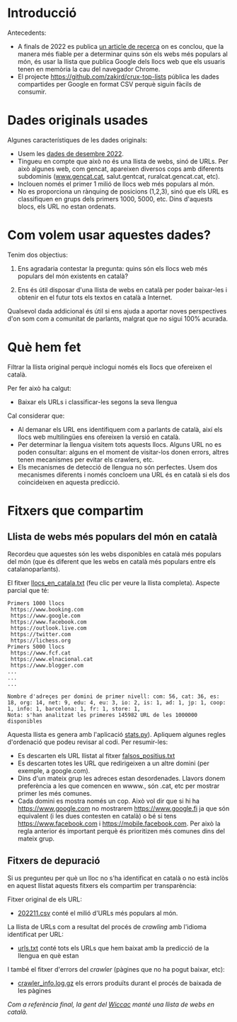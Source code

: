 # Introducció


Antecedents:

* A finals de 2022 es publica [un article de recerca](https://zakird.com/papers/toplists.pdf) on es conclou, que la manera més fiable per a determinar quins són els webs més populars al món, és usar la llista que publica Google dels llocs web que els usuaris tenen en memòria la cau del navegador Chrome. 
* El projecte https://github.com/zakird/crux-top-lists pública les dades compartides per Google en format CSV perquè siguin fàcils de consumir.

# Dades originals usades

Algunes característiques de les dades originals:

* Usem les [dades de desembre 2022](https://raw.githubusercontent.com/jordimas/crux-top-lists-catalan/main/data/202211.csv).
* Tingueu en compte que això no és una llista de webs, sinó de URLs. Per això algunes web, com gencat, apareixen diversos cops amb diferents subdominis (www.gencat.cat, salut.gentcat, ruralcat.gencat.cat, etc).
* Inclouen només el primer 1 milió de llocs web més populars al món.
* No es proporciona un rànquing de posicions (1,2,3), sinó que els URL es classifiquen en grups dels primers 1000, 5000, etc. Dins d'aquests blocs, els URL no estan ordenats.

# Com volem usar aquestes dades?

Tenim dos objectius:

1) Ens agradaria contestar la pregunta: quins són els llocs web més populars del món existents en català?

2) Ens és útil disposar d'una llista de webs en català per poder baixar-les i obtenir en el futur tots els textos en català a Internet.

Qualsevol dada addicional és útil si ens ajuda a aportar noves perspectives d'on som com a comunitat de parlants, malgrat que no sigui 100% acurada.

# Què hem fet 

Filtrar la llista original perquè inclogui només els llocs que ofereixen el català. 

Per fer això ha calgut:
* Baixar els URLs i classificar-les segons la seva llengua

Cal considerar que:
* Al demanar els URL ens identifiquem com a parlants de català, així els llocs web multilingües ens ofereixen la versió en català.
* Per determinar la llengua visitem tots aquests llocs. Alguns URL no es poden consultar: alguns en el moment de visitar-los donen errors, altres tenen mecanismes per evitar els crawlers, etc. 
* Els mecanismes de detecció de llengua no són perfectes. Usem dos mecanismes diferents i només concloem una URL és en català si els dos coincideixen en aquesta predicció.

# Fitxers que compartim

## Llista de webs més populars del món en català

Recordeu que aquestes són les webs disponibles en català més populars del món (que és diferent que les webs en català més populars entre els catalanoparlants).

El fitxer [llocs_en_catala.txt](llocs_en_catala.txt) (feu clic per veure la llista completa). Aspecte parcial que té:

```
Primers 1000 llocs
 https://www.booking.com
 https://www.google.com
 https://www.facebook.com
 https://outlook.live.com
 https://twitter.com
 https://lichess.org
Primers 5000 llocs
 https://www.fcf.cat
 https://www.elnacional.cat
 https://www.blogger.com
... 
... 
... 

Nombre d'adreçes per domini de primer nivell: com: 56, cat: 36, es: 18, org: 14, net: 9, edu: 4, eu: 3, io: 2, is: 1, ad: 1, jp: 1, coop: 1, info: 1, barcelona: 1, fr: 1, store: 1, 
Nota: s'han analitzat les primeres 145982 URL de les 1000000 disponibles
```

Aquesta llista es genera amb l'aplicació [stats.py](stats.py)).  Apliquem algunes regles d'ordenació que podeu revisar al codi. Per resumir-les:
* Es descarten els URL llistat al fitxer [falsos_positius.txt](falsos_positius.txt)
* Es descarten totes les URL que redirigeixen a un altre domini (per exemple, a google.com).
* Dins d'un mateix grup les adreces estan desordenades. Llavors donem preferència a les que comencen en wwww., són .cat, etc per mostrar primer les més comunes.
* Cada domini es mostra només un cop. Això vol dir que si hi ha https://www.google.com no mostrarem https://www.google.fi ja que són equivalent (i les dues contesten en català) o bé si tens https://www.facebook.com i https://mobile.facebook.com. Per això la regla anterior és important perquè és prioritizen més comunes dins del mateix grup.


## Fitxers de depuració

Si us pregunteu per què un lloc no s'ha identificat en català o no està inclòs en aquest llistat aquests fitxers els compartim per transparència:

Fitxer original de els URL:

* [202211.csv](https://raw.githubusercontent.com/jordimas/crux-top-lists-catalan/main/data/202211.csv) conté el milió d'URLs més populars al món.

La llista de URLs com a resultat del procés de *crawling* amb l'idioma identificat per URL:

* [urls.txt](crawling/urls.txt) conté tots els URLs que hem baixat amb la predicció de la llengua en què estan

I també el fitxer d'errors del *crawler* (pàgines que no ha pogut baixar, etc):

* [crawler_info.log.gz](crawling/crawler_info.log.gz) els errors produïts durant el procés de baixada de les pàgines

*Com a referència final, la gent del [Wiccac](http://wiccac.cat/) manté una llista de webs en català.*


